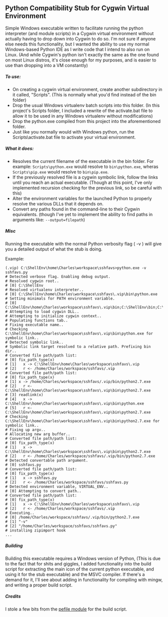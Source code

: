 ## Python Compatibility Stub for Cygwin Virtual Environment

Simple Windows executable written to facilitate running the python interpreter (and module scripts) in a Cygwin virtual environment without actually having to drop down into Cygwin to do so. I'm not sure if anyone else needs this functionality, but I wanted the ability to use my normal Windows-based Python IDE as I write code that I intend to also run on Linux. (And while Cygwin's python isn't exactly the same as the one found on most Linux distros, it's close enough for my purposes, and is easier to use than dropping into a VM constantly) 

##### To use:

* On creating a cygwin virtual environment, create another subdirectory in it called, "Scripts". (This is normally what you'd find instead of the bin folder)
* Drop the usual Windows virtualenv batch scripts into this folder. (In this project's Scripts folder, I included a rewrite of the activate.bat file to allow it to be used in any Windows virtualenv without modifications)
* Drop the python.exe compiled from this project into the aforementioned folder.
* Just like you normally would with Windows python, run the Scripts\activate.bat file to activate your virtual environment.

##### What it does:

* Resolves the current filename of the executable in the bin folder. For example: `Scripts\python.exe` would resolve to `bin\python.exe`, wheras `Scripts\pip.exe` would resolve to `bin\pip.exe`.
* If the previously resolved file is a cygwin symbolic link, follow the links until you reach an actual executable. (Though at this point, I've only implemented recursion checking for the previous link, so be careful with this)
* Alter the environment variables for the launched Python to properly resolve the various DLLs that it depends on.
* Convert any paths found in the command-line to their Cygwin equivalents. (though I've yet to implement the ability to find paths in arguments like: `--output=filepath`)

##### Misc

Running the executable with the normal Python verbosity flag ( -v ) will give you a detailed output of what the stub is doing.

Example:

	(.vip) C:\ShellEnv\home\Charles\workspace\sshfavs>python.exe -v sshfavs.py
	# Detected verbose flag. Enabling debug output.
	# Resolved cygwin root..
	# [0] C:\ShellEnv
	# Resolved virtualenv interpreter..
	# [0] C:\ShellEnv\home\Charles\workspace\sshfavs\.vip\bin\python.exe
	# Setting minimals for PATH environment variable.
	# [0] C:\ShellEnv\home\Charles\workspace\sshfavs\.vip\bin;C:\ShellEnv\bin;C:\ShellEnv\usr\bin;C:\ShellEnv\usr\local\bin;C:\windows;C:\windows\system32
	# Attempting to load cygwin DLL..
	# Attempting to initialize cygwin context..
	# Populating functions tab..
	# Fixing executable name..
	# Checking C:\ShellEnv\home\Charles\workspace\sshfavs\.vip\bin\python.exe for symbolic link..
	# Detected symbolic link..
	# Symbolic link target resolved to a relative path. Prefixing bin dir..
	# Converted file path/path list:
	# [0] fix_path_type(x)
	# [1]   x -> C:\ShellEnv\home\Charles\workspace\sshfavs\.vip
	# [2]   r <- /home/Charles/workspace/sshfavs/.vip
	# Converted file path/path list:
	# [0] fix_path_type(x)
	# [1] x -> /home/Charles/workspace/sshfavs/.vip/bin/python2.7.exe
	# [2]   r <- C:\ShellEnv\home\Charles\workspace\sshfavs\.vip\bin\python2.7.exe
	# [3] readlink(x)
	# [4]   x -> C:\ShellEnv\home\Charles\workspace\sshfavs\.vip\bin\python.exe
	# [5]   r <- C:\ShellEnv\home\Charles\workspace\sshfavs\.vip\bin\python2.7.exe
	# Checking C:\ShellEnv\home\Charles\workspace\sshfavs\.vip\bin\python2.7.exe for symbolic link..
	# Fixing up argv..
	# Allocating new arg buffer..
	# Converted file path/path list:
	# [0] fix_path_type(x)
	# [1]   x -> C:\ShellEnv\home\Charles\workspace\sshfavs\.vip\bin\python2.7.exe
	# [2]   r <- /home/Charles/workspace/sshfavs/.vip/bin/python2.7.exe
	# Detected convertable path argument.
	# [0] sshfavs.py
	# Converted file path/path list:
	# [0] fix_path_type(x)
	# [1]   x -> sshfavs.py
	# [2]   r <- /home/Charles/workspace/sshfavs/sshfavs.py
	# Detected environment variable, VIRTUAL_ENV..
	# [0] Attempting to convert path..
	# Converted file path/path list:
	# [0] fix_path_type(x)
	# [1]   x -> C:\ShellEnv\home\Charles\workspace\sshfavs\.vip
	# [2]   r <- /home/Charles/workspace/sshfavs/.vip
	# Executing..
	# [0] /home/Charles/workspace/sshfavs/.vip/bin/python2.7.exe
	# [1] "-v"
	# [2] "/home/Charles/workspace/sshfavs/sshfavs.py"
	# installing zipimport hook
	...

##### Building

Building this executable requires a Windows version of Python, (This is due to the fact that for shits and giggles, I added functionality into the build script for extracting the main icon of the current python executable, and using it for the stub executable) and the MSVC compiler. If there's a demand for it, I'll see about adding in functionality for compiling with mingw, and writing a proper build script.

##### Credits

I stole a few bits from the [pefile module](http://code.google.com/p/pefile/) for the build script.